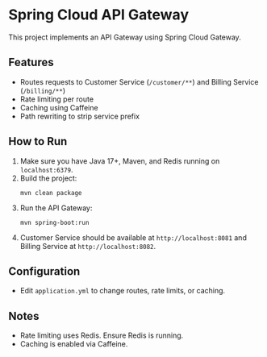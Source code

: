 # Spring Cloud API Gateway

This project implements an API Gateway using Spring Cloud Gateway.

## Features
- Routes requests to Customer Service (`/customer/**`) and Billing Service (`/billing/**`)
- Rate limiting per route
- Caching using Caffeine
- Path rewriting to strip service prefix

## How to Run
1. Make sure you have Java 17+, Maven, and Redis running on `localhost:6379`.
2. Build the project:
   ```
   mvn clean package
   ```
3. Run the API Gateway:
   ```
   mvn spring-boot:run
   ```
4. Customer Service should be available at `http://localhost:8081` and Billing Service at `http://localhost:8082`.

## Configuration
- Edit `application.yml` to change routes, rate limits, or caching.

## Notes
- Rate limiting uses Redis. Ensure Redis is running.
- Caching is enabled via Caffeine.
